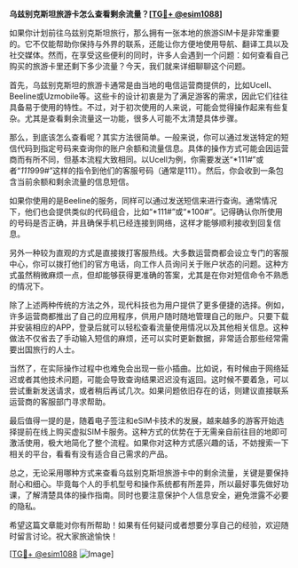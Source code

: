 **乌兹别克斯坦旅游卡怎么查看剩余流量？[[TG💪+ @esim1088](https://t.me/s/esim1088)]**

如果你计划前往乌兹别克斯坦旅行，那么拥有一张本地的旅游SIM卡是非常重要的。它不仅能帮助你保持与外界的联系，还能让你方便地使用导航、翻译工具以及社交媒体。然而，在享受这些便利的同时，许多人会遇到一个问题：如何查看自己购买的旅游卡里还剩下多少流量？今天，我们就来详细聊聊这个问题。

首先，乌兹别克斯坦的旅游卡通常是由当地的电信运营商提供的，比如Ucell、Beeline或Uzmobile等。这些卡的设计初衷是为了满足游客的需求，因此它们往往具备易于使用的特性。不过，对于初次使用的人来说，可能会觉得操作起来有些复杂。尤其是查看剩余流量这一功能，很多人可能不太清楚具体步骤。

那么，到底该怎么查看呢？其实方法很简单。一般来说，你可以通过发送特定的短信代码到指定号码来查询你的账户余额和流量信息。具体的操作方式可能会因运营商而有所不同，但基本流程大致相同。以Ucell为例，你需要发送“*111#”或者“*111*999#”这样的指令到他们的客服号码（通常是111）。然后，你会收到一条包含当前余额和剩余流量的信息短信。

如果你使用的是Beeline的服务，同样可以通过发送短信来进行查询。通常情况下，他们也会提供类似的代码组合，比如“*111#”或“*100#”。记得确认你所使用的号码是否正确，并且确保手机已经连接到网络，这样才能够顺利接收到回复信息。

另外一种较为直观的方式是直接拨打客服热线。大多数运营商都会设立专门的客服中心，你可以拨打他们的官方电话，向工作人员询问关于账户状态的问题。这种方式虽然稍微麻烦一点，但却能够获得更准确的答案，尤其是在你对短信命令不熟悉的情况下。

除了上述两种传统的方法之外，现代科技也为用户提供了更多便捷的选择。例如，许多运营商都推出了自己的应用程序，供用户随时随地管理自己的账户。只要下载并安装相应的APP，登录后就可以轻松查看流量使用情况以及其他相关信息。这种做法不仅省去了手动输入短信的麻烦，还可以实时更新数据，非常适合那些经常需要出国旅行的人士。

当然了，在实际操作过程中也难免会出现一些小插曲。比如说，有时候由于网络延迟或者其他技术问题，可能会导致查询结果迟迟没有返回。这时候不要着急，可以尝试重新发送请求，或者稍后再试几次。如果问题依旧存在的话，则建议直接联系运营商的客服部门寻求帮助。

最后值得一提的是，随着电子签注和eSIM卡技术的发展，越来越多的游客开始选择提前在线上购买虚拟SIM卡服务。这种方式的优势在于无需亲自前往目的地即可激活使用，极大地简化了整个流程。如果你对这种方式感兴趣的话，不妨搜索一下相关的平台，看看有没有适合自己需求的产品。

总之，无论采用哪种方式来查看乌兹别克斯坦旅游卡中的剩余流量，关键是要保持耐心和细心。毕竟每个人的手机型号和操作系统都有所差异，所以最好事先做好功课，了解清楚具体的操作指南。同时也要注意保护个人信息安全，避免泄露不必要的隐私。

希望这篇文章能对你有所帮助！如果有任何疑问或者想要分享自己的经验，欢迎随时留言讨论。祝大家旅途愉快！

[[TG💪+ @esim1088](https://t.me/s/esim1088) ![Image](https://i.postimg.cc/4NQfJmqS/Snipaste-2025-05-13-00-14-12.png)]